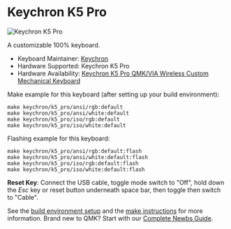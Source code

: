 # Keychron K5 Pro

![Keychron K5 Pro]([img]<https://i.imgur.com/R1lcavH.jpg)

A customizable 100% keyboard.

* Keyboard Maintainer: [Keychron](https://github.com/keychron)
* Hardware Supported: Keychron K5 Pro
* Hardware Availability: [Keychron K5 Pro QMK/VIA Wireless Custom Mechanical Keyboard](https://www.keychron.com/products/keychron-k5-pro-qmk-via-wireless-custom-mechanical-keyboard)

Make example for this keyboard (after setting up your build environment):

    make keychron/k5_pro/ansi/rgb:default
    make keychron/k5_pro/ansi/white:default
    make keychron/k5_pro/iso/rgb:default
    make keychron/k5_pro/iso/white:default

Flashing example for this keyboard:

    make keychron/k5_pro/ansi/rgb:default:flash
    make keychron/k5_pro/ansi/white:default:flash
    make keychron/k5_pro/iso/rgb:default:flash
    make keychron/k5_pro/iso/white:default:flash

**Reset Key**: Connect the USB cable, toggle mode switch to "Off", hold down the *Esc* key or reset button underneath space bar, then toggle then switch to "Cable".

See the [build environment setup](https://docs.qmk.fm/#/getting_started_build_tools) and the [make instructions](https://docs.qmk.fm/#/getting_started_make_guide) for more information. Brand new to QMK? Start with our [Complete Newbs Guide](https://docs.qmk.fm/#/newbs).
